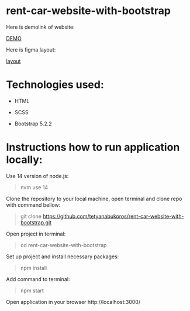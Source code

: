 # rent-car-website-with-bootstrap

Here is demolink of website: 

[DEMO](https://tetyanabukoros.github.io/rent-car-website-with-bootstrap/)

Here is figma layout:

[layout](https://www.figma.com/file/uA7kRTj5367RW5JCChUc9z/Car-Rent-Website-Design---Pickolab-Studio-(Community)-(Copy)?node-id=1%3A6)



# Technologies used:

- HTML

- SCSS

- Bootstrap 5.2.2







# Instructions how to run application locally:

 Use 14 version of node.js:

> nvm use 14

 Clone the repository to your local machine, open terminal and clone repo with command bellow:

> git clone https://github.com/tetyanabukoros/rent-car-website-with-bootstrap.git

Open project in terminal:

> cd rent-car-website-with-bootstrap

Set up project and install necessary packages:

> npm install

Add command to terminal:

> npm start

Open application in your browser http://localhost:3000/
